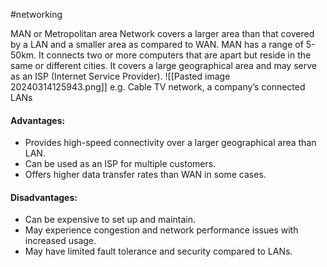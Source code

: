 #networking 

MAN or Metropolitan area Network covers a larger area than that covered by a LAN and a smaller area as compared to WAN. MAN has a range of 5-50km. It connects two or more computers that are apart but reside in the same or different cities. It covers a large geographical area and may serve as an ISP (Internet Service Provider).
![[Pasted image 20240314125943.png]]
e.g. Cable TV network, a company’s connected LANs

#### **Advantages:**

- Provides high-speed connectivity over a larger geographical area than LAN.
- Can be used as an ISP for multiple customers.
- Offers higher data transfer rates than WAN in some cases.

#### Disadvantages:

- Can be expensive to set up and maintain.
- May experience congestion and network performance issues with increased usage.
- May have limited fault tolerance and security compared to LANs.

